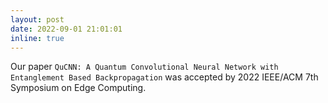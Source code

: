 ```yaml
---
layout: post
date: 2022-09-01 21:01:01
inline: true
---
```


Our paper `QuCNN: A Quantum Convolutional Neural Network with Entanglement Based Backpropagation` was accepted by 2022 IEEE/ACM 7th Symposium on Edge Computing.
